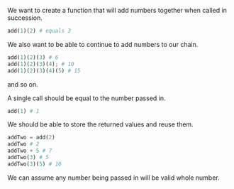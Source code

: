 We want to create a function that will add numbers together when called in succession.

```python
add(1)(2) # equals 3
```

We also want to be able to continue to add numbers to our chain.

```python
add(1)(2)(3) # 6
add(1)(2)(3)(4); # 10
add(1)(2)(3)(4)(5) # 15
```

and so on.

A single call should be equal to the number passed in.

```python
add(1) # 1
```

We should be able to store the returned values and reuse them.

```python
addTwo = add(2)
addTwo # 2
addTwo + 5 # 7
addTwo(3) # 5
addTwo(3)(5) # 10
```

We can assume any number being passed in will be valid whole number. 